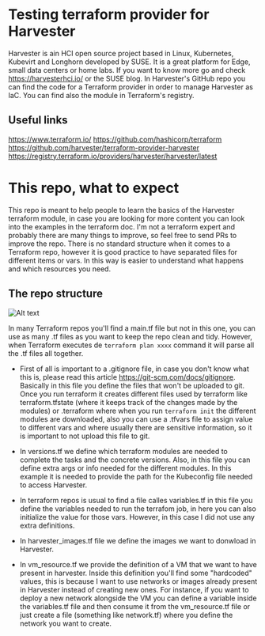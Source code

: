 # Testing terraform provider for Harvester
Harvester is ain HCI open source project based in Linux, Kubernetes, Kubevirt and Longhorn developed by SUSE. It is a great platform for Edge, small data centers or home labs. If you want to know more go and check https://harvesterhci.io/ or the SUSE blog. In Harvester's GitHub repo you can find the code for a Terraform provider in order to manage Harvester as IaC. You can find also the module in Terraform's registry. 

## Useful links
https://www.terraform.io/
https://github.com/hashicorp/terraform 
https://github.com/harvester/terraform-provider-harvester
https://registry.terraform.io/providers/harvester/harvester/latest

# This repo, what to expect
This repo is meant to help people to learn the basics of the Harvester terraform module, in case you are looking for more content you can look into the examples in the terraform doc. I'm not a terraform expert and probably there are many things to improve, so feel free to send PRs to improve the repo.
There is no standard structure when it comes to a Terraform repo, however it is good practice to have separated files for different items or vars. In this way is easier to understand what happens and which resources you need.

## The repo structure
![Alt text](https://github.com/avaleror/harvester-terraform/blob/master/pictures/repo-tree.png "Terraform repo structure")

In many Terraform repos you'll find a main.tf file but not in this one, you can use as many .tf files as you want to keep the repo clean and tidy. However, when Terraform executes de `terraform plan xxxx` command it will parse all the .tf files all together.

- First of all is important to a .gitignore file, in case you don't know what this is, please read this article https://git-scm.com/docs/gitignore. Basically in this file you define the files that won't be uploaded to git. Once you run terraform it creates different files used by terraform like terraform.tfstate (where it keeps track of the changes made by the modules) or .terraform where when you run `terraform init` the different modules are downloaded, also you can use a .tfvars file to assign value to different vars and where usually there are sensitive information, so it is important to not upload this file to git.
  
- In versions.tf we define which terraform modules are needed to complete the tasks and the concrete versions. Also, in this file you can define extra args or info needed for the different modules. In this example it is needed to provide the path for the Kubeconfig file needed to access Harvester. 

- In terraform repos is usual to find a file calles variables.tf in this file you define the variables needed to run the terrafom job, in here you can also initialize the value for those vars. However, in this case I did not use any extra definitions.

- In harvester_images.tf file we define the images we want to donwload in Harvester. 

- In vm_resource.tf we provide the definition of a VM that we want to have present in harvester. Inside this definition you'll find some "hardcoded" values, this is because I want to use networks or images already present in Harvester instead of creating new ones. For instance, if you want to deploy a new network alongside the VM you can define a variable inside the variables.tf file and then consume it from the vm_resource.tf file or just create a file (something like network.tf) where you define the network you want to create.


